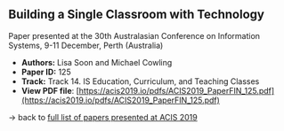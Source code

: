 ## Building a Single Classroom with Technology

Paper presented at the 30th Australasian Conference on Information Systems, 9-11 December, Perth (Australia)
- **Authors:** Lisa Soon and Michael Cowling
- **Paper ID:** 125
- **Track:** Track 14. IS Education, Curriculum, and Teaching Classes
- **View PDF file**: [https://acis2019.io/pdfs/ACIS2019_PaperFIN_125.pdf](https://acis2019.io/pdfs/ACIS2019_PaperFIN_125.pdf)

&rarr; back to [full list of papers presented at ACIS 2019](https://acis2019.io/)
